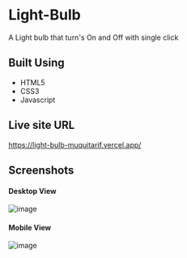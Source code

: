 # Light-Bulb
A Light bulb that turn's On and Off with single click

## Built Using
- HTML5
- CSS3
- Javascript

## Live site URL
https://light-bulb-muquitarif.vercel.app/

## Screenshots
#### Desktop View

![image](https://user-images.githubusercontent.com/76789333/182487812-e072fce4-a80c-41ba-bfd8-74e50d0ae407.png)

#### Mobile View

![image](https://user-images.githubusercontent.com/76789333/182487901-dd285a6e-6843-40c0-b8dc-0c737e1261e7.png)



